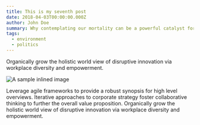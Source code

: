 ```yaml
---
title: This is my seventh post
date: 2018-04-03T00:00:00.000Z
author: John Doe
summary: Why contemplating our mortality can be a powerful catalyst for change seventh post
tags:
  - environment
  - politics
---
```

Organically grow the holistic world view of disruptive innovation via workplace diversity and empowerment.

![A sample inlined image](https://source.unsplash.com/random/600x400)

Leverage agile frameworks to provide a robust synopsis for high level overviews. Iterative approaches to corporate strategy foster collaborative thinking to further the overall value proposition. Organically grow the holistic world view of disruptive innovation via workplace diversity and empowerment.
